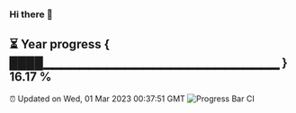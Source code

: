 ### Hi there 👋
⏳ Year progress { ████▁▁▁▁▁▁▁▁▁▁▁▁▁▁▁▁▁▁▁▁▁▁▁▁▁▁ } 16.17 %
---
⏰ Updated on Wed, 01 Mar 2023 00:37:51 GMT
![Progress Bar CI](https://github.com/Moyi321/Moyi321/workflows/Progress%20Bar%20CI/badge.svg)
